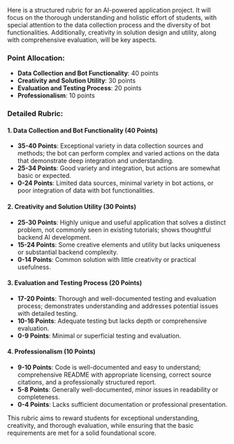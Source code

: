 Here is a structured rubric for an AI-powered application project. It will focus on the thorough understanding and holistic effort of students, with special attention to the data collection process and the diversity of bot functionalities. Additionally, creativity in solution design and utility, along with comprehensive evaluation, will be key aspects.

### Point Allocation:
- **Data Collection and Bot Functionality**: 40 points
- **Creativity and Solution Utility**: 30 points
- **Evaluation and Testing Process**: 20 points
- **Professionalism**: 10 points

### Detailed Rubric:

#### 1. Data Collection and Bot Functionality (40 Points)
- **35-40 Points**: Exceptional variety in data collection sources and methods; the bot can perform complex and varied actions on the data that demonstrate deep integration and understanding.
- **25-34 Points**: Good variety and integration, but actions are somewhat basic or expected.
- **0-24 Points**: Limited data sources, minimal variety in bot actions, or poor integration of data with bot functionalities.

#### 2. Creativity and Solution Utility (30 Points)
- **25-30 Points**: Highly unique and useful application that solves a distinct problem, not commonly seen in existing tutorials; shows thoughtful backend AI development.
- **15-24 Points**: Some creative elements and utility but lacks uniqueness or substantial backend complexity.
- **0-14 Points**: Common solution with little creativity or practical usefulness.

#### 3. Evaluation and Testing Process (20 Points)
- **17-20 Points**: Thorough and well-documented testing and evaluation process; demonstrates understanding and addresses potential issues with detailed testing.
- **10-16 Points**: Adequate testing but lacks depth or comprehensive evaluation.
- **0-9 Points**: Minimal or superficial testing and evaluation.

#### 4. Professionalism (10 Points)
- **9-10 Points**: Code is well-documented and easy to understand; comprehensive README with appropriate licensing, correct source citations, and a professionally structured report.
- **5-8 Points**: Generally well-documented, minor issues in readability or completeness.
- **0-4 Points**: Lacks sufficient documentation or professional presentation.

This rubric aims to reward students for exceptional understanding, creativity, and thorough evaluation, while ensuring that the basic requirements are met for a solid foundational score.
